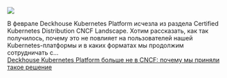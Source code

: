 <!--2025-03-14 13:46:12-->
<div class="yb">
  <div class="rss smaller1 habr"><img src="https://habrastorage.org/getpro/habr/upload_files/a09/66a/036/a0966a03608c6f2d964a99a57cae6b85.png" /><p>В феврале Deckhouse Kubernetes Platform исчезла из раздела Certified Kubernetes Distribution CNCF Landscape. Хотим рассказать, как так получилось, почему это не повлияет на пользователей нашей Kubernetes-платформы и в каких форматах мы продолжим сотрудничать с... <br><a class="light" href="https://habr.com/ru/companies/flant/news/890592/?utm_source=habrahabr&utm_medium=rss&utm_campaign=890592">Deckhouse Kubernetes Platform больше не в CNCF: почему мы приняли такое решение</a></div>
</div>
